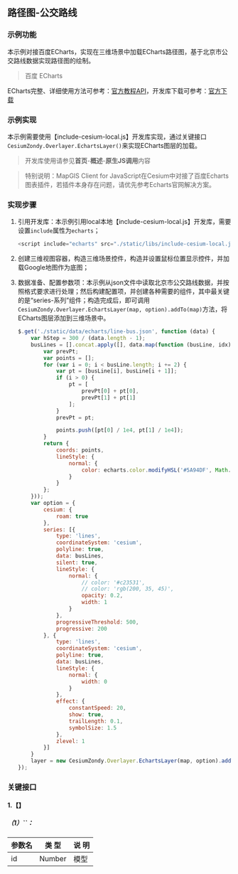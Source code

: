 ## 路径图-公交路线

### 示例功能

本示例对接百度ECharts，实现在三维场景中加载ECharts路径图，基于北京市公交路线数据实现路径图的绘制。

> 百度 ECharts

ECharts完整、详细使用方法可参考：<a href="http://echarts.baidu.com/api.html#echarts" target="_blank">官方教程API</a>，开发库下载可参考：<a href="http://echarts.baidu.com/download.html" target="_blank">官方下载</a>

### 示例实现

本示例需要使用【include-cesium-local.js】开发库实现，通过关键接口`CesiumZondy.Overlayer.EchartsLayer()`来实现ECharts图层的加载。

> 开发库使用请参见**首页**-**概述**-**原生JS调用**内容

> 特别说明：MapGIS Client for JavaScript在Cesium中对接了百度Echarts图表插件，若插件本身存在问题，请优先参考Echarts官网解决方案。

### 实现步骤

1. 引用开发库：本示例引用local本地【include-cesium-local.js】开发库，需要设置`include`属性为`echarts`；

    ```javascript
    <script include="echarts" src="./static/libs/include-cesium-local.js"></script>
    ```

2. 创建三维视图容器，构造三维场景控件，构造并设置鼠标位置显示控件，并加载Google地图作为底图；

3. 数据准备、配置参数项：本示例从json文件中读取北京市公交路线数据，并按照格式要求进行处理；然后构建配置项，并创建各种需要的组件，其中最关键的是“series-系列”组件；构造完成后，即可调用`CesiumZondy.Overlayer.EchartsLayer(map, option).addTo(map)`方法，将ECharts图层添加到三维场景中。

    ```javascript
    $.get('./static/data/echarts/line-bus.json', function (data) {
        var hStep = 300 / (data.length - 1);
        busLines = [].concat.apply([], data.map(function (busLine, idx) {
            var prevPt;
            var points = [];
            for (var i = 0; i < busLine.length; i += 2) {
                var pt = [busLine[i], busLine[i + 1]];
                if (i > 0) {
                    pt = [
                        prevPt[0] + pt[0],
                        prevPt[1] + pt[1]
                    ];
                }
                prevPt = pt;

                points.push([pt[0] / 1e4, pt[1] / 1e4]);
            }
            return {
                coords: points,
                lineStyle: {
                    normal: {
                        color: echarts.color.modifyHSL('#5A94DF', Math.round(hStep * idx))
                    }
                }
            };
        }));
        var option = {
            cesium: {
                roam: true
            },
            series: [{
                type: 'lines',
                coordinateSystem: 'cesium',
                polyline: true,
                data: busLines,
                silent: true,
                lineStyle: {
                    normal: {
                        // color: '#c23531',
                        // color: 'rgb(200, 35, 45)',
                        opacity: 0.2,
                        width: 1
                    }
                },
                progressiveThreshold: 500,
                progressive: 200
            }, {
                type: 'lines',
                coordinateSystem: 'cesium',
                polyline: true,
                data: busLines,
                lineStyle: {
                    normal: {
                        width: 0
                    }
                },
                effect: {
                    constantSpeed: 20,
                    show: true,
                    trailLength: 0.1,
                    symbolSize: 1.5
                },
                zlevel: 1
            }]
        }
        layer = new CesiumZondy.Overlayer.EchartsLayer(map, option).addTo(map);
    });
    ```

### 关键接口

#### 1.【】

##### （1）``：

|参数名|类 型|说 明|
|-|-|-|
|id|Number|模型|
